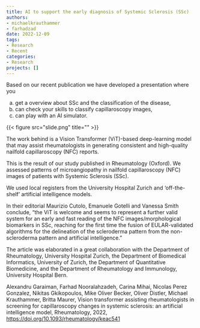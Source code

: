 ```yaml
---
title: AI to support the early diagnosis of Systemic Sclerosis (SSc)
authors: 
- michaelkrauthammer
- farhadzad
date: 2022-12-09
tags: 
- Research
- Recent
categories:
- Research
projects: []
---
```


Based on our recent publication we have developed a presentation where you 

<ol type="a">
  <li>get a overview about SSc and the classification of the disease, </li>
  <li>can check your skills to classify capillaroscopy images,</li>
  <li>can play with an AI simulator. </li>
</ol>


{{< figure src="slide.png" title="" >}}


The work behind is a Vision Transformer (ViT)-based deep-learning model that may assist rheumatologists in generating consistent and high-quality nailfold capillaroscopy (NFC) reports.

This is the result of our study published in Rheumatology (Oxford). We assessed patterns of microangiopathy in nailfold capillaroscopy (NFC) images of patients with Systemic Sclerosis (SSc). 

We used local registers from the University Hospital Zurich and ‘off-the-shelf’ artificial intelligence models. 

In their editorial Maurizio Cutolo, Emanuele Gotelli and Vanessa Smith conclude, “the ViT is welcome and seems to represent a further valid system for an early and fast reading of the NFC images/morphological biomarkers in SSc, reaching for the first time the fusion of EULAR-validated algorithms for the delineation of the scleroderma pattern from the non-scleroderma pattern and artificial intelligence.”

The article was elaborated in a great collaboration with the Department of Rheumatology, University Hospital Zurich, the Department of Biomedical Informatics, University of Zurich, the Department of Quantitative Biomedicine, and the Department of Rheumatology and Immunology, University Hospital Bern.


Alexandru Garaiman, Farhad Nooralahzadeh, Carina Mihai, Nicolas Perez Gonzalez, Nikitas Gkikopoulos, Mike Oliver Becker, Oliver Distler, Michael Krauthammer, Britta Maurer, Vision transformer assisting rheumatologists in screening for capillaroscopy changes in systemic sclerosis: an artificial intelligence model, Rheumatology, 2022, https://doi.org/10.1093/rheumatology/keac541
